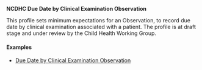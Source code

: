 **NCDHC Due Date by Clinical Examination Observation**

This profile sets minimum expectations for an Observation, to record due date by clinical examination associated with a patient. The profile is at draft stage and under review by the Child Health Working Group. 

#### Examples

- [Due Date by Clinical Examination Observation](ncdhc-observation-due-date-by-clinical-examination-example.html)
